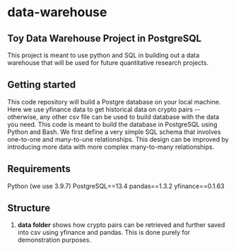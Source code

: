 # data-warehouse

## Toy Data Warehouse Project in PostgreSQL
This project is meant to use python and SQL in building out a data warehouse that will be used for future quantitative research projects.

## Getting started 
This code repository will build a Postgre database on your local machine. Here we use yfinance data to get historical data on crypto pairs -- otherwise, any other csv file 
can be used to build database with the data you need. This code is meant to build the database in PostgreSQL using Python and Bash. We first define a very simple SQL schema
that involves one-to-one and many-to-une relationships. This design can be improved by introducing more data with more complex many-to-many relationships. 

## Requirements
Python (we use 3.9.7)
PostgreSQL==13.4
pandas==1.3.2
yfinance==0.1.63

## Structure

1. **data folder** shows how crypto pairs can be retrieved and further saved into csv using yfinance and pandas. This is done purely for demonstration purposes. 
